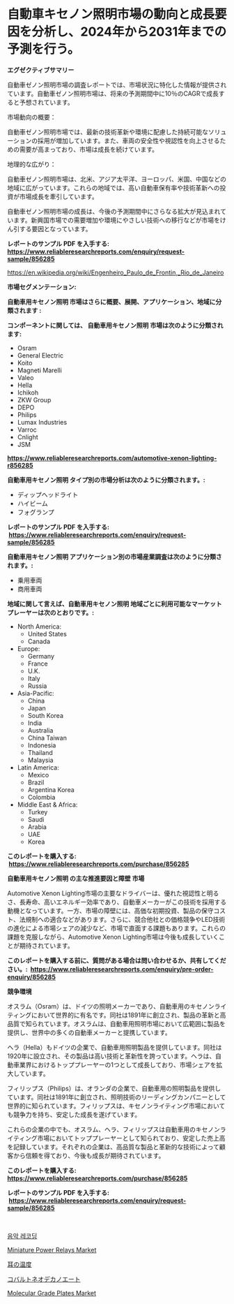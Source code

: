 <p><h1>自動車キセノン照明市場の動向と成長要因を分析し、2024年から2031年までの予測を行う。</h1></p><p><strong>エグゼクティブサマリー</strong></p>
<p><p>自動車ゼノン照明市場の調査レポートでは、市場状況に特化した情報が提供されています。自動車ゼノン照明市場は、将来の予測期間中に10％のCAGRで成長すると予想されています。</p><p>市場動向の概要：</p><p>自動車ゼノン照明市場では、最新の技術革新や環境に配慮した持続可能なソリューションの採用が増加しています。また、車両の安全性や視認性を向上させるための需要が高まっており、市場は成長を続けています。</p><p>地理的な広がり：</p><p>自動車ゼノン照明市場は、北米、アジア太平洋、ヨーロッパ、米国、中国などの地域に広がっています。これらの地域では、高い自動車保有率や技術革新への投資が市場成長を牽引しています。</p><p>自動車ゼノン照明市場の成長は、今後の予測期間中にさらなる拡大が見込まれています。新興国市場での需要増加や環境にやさしい技術への移行などが市場をけん引する要因となっています。</p></p>
<p><strong>レポートのサンプル PDF を入手する: <a href="https://www.reliableresearchreports.com/enquiry/request-sample/856285">https://www.reliableresearchreports.com/enquiry/request-sample/856285</a></strong></p>
<p><a href="https://en.wikipedia.org/wiki/Engenheiro_Paulo_de_Frontin,_Rio_de_Janeiro">https://en.wikipedia.org/wiki/Engenheiro_Paulo_de_Frontin,_Rio_de_Janeiro</a></p>
<p><strong>市場セグメンテーション:</strong></p>
<p><strong> 自動車用キセノン照明 市場はさらに概要、展開、アプリケーション、地域に分類されます :</strong></p>
<p><strong>コンポーネントに関しては、 自動車用キセノン照明 市場は次のように分類されます: &nbsp;</strong></p>
<p><ul><li>Osram</li><li>General Electric</li><li>Koito</li><li>Magneti Marelli</li><li>Valeo</li><li>Hella</li><li>Ichikoh</li><li>ZKW Group</li><li>DEPO</li><li>Philips</li><li>Lumax Industries</li><li>Varroc</li><li>Cnlight</li><li>JSM</li></ul></p>
<p><strong><a href="https://www.reliableresearchreports.com/automotive-xenon-lighting-r856285">https://www.reliableresearchreports.com/automotive-xenon-lighting-r856285</a></strong></p>
<p><strong> 自動車用キセノン照明 タイプ別の市場分析は次のように分類されます。:</strong></p>
<p><ul><li>ディップヘッドライト</li><li>ハイビーム</li><li>フォグランプ</li></ul></p>
<p><strong>レポートのサンプル PDF を入手する: &nbsp;<a href="https://www.reliableresearchreports.com/enquiry/request-sample/856285">https://www.reliableresearchreports.com/enquiry/request-sample/856285</a></strong></p>
<p><strong> 自動車用キセノン照明 アプリケーション別の市場産業調査は次のように分類されます。:</strong></p>
<p><ul><li>乗用車両</li><li>商用車両</li></ul></p>
<p><strong>地域に関して言えば、自動車用キセノン照明 地域ごとに利用可能なマーケットプレーヤーは次のとおりです。:</strong></p>
<p><ul>
    <li>
        North America:
        <ul>
            <li>United States</li>
            <li>Canada</li>
        </ul>
    </li>
    <li>
        Europe:
        <ul>
            <li>Germany</li>
            <li>France</li>
            <li>U.K.</li>
            <li>Italy</li>
            <li>Russia</li>
        </ul>
    </li>
    <li>
        Asia-Pacific:
        <ul>
            <li>China</li>
            <li>Japan</li>
            <li>South Korea</li>
            <li>India</li>
            <li>Australia</li>
            <li>China Taiwan</li>
            <li>Indonesia</li>
            <li>Thailand</li>
            <li>Malaysia</li>
        </ul>
    </li>
    <li>
        Latin America:
        <ul>
            <li>Mexico</li>
            <li>Brazil</li>
            <li>Argentina Korea</li>
            <li>Colombia</li>
        </ul>
    </li>
    <li>
        Middle East & Africa:
        <ul>
            <li>Turkey</li>
            <li>Saudi</li>
            <li>Arabia</li>
            <li>UAE</li>
            <li>Korea</li>
        </ul>
    </li>
    </ul></p>
<p><strong>このレポートを購入する: &nbsp;<a href="https://www.reliableresearchreports.com/purchase/856285">https://www.reliableresearchreports.com/purchase/856285</a></strong></p>
<p><strong>自動車用キセノン照明 の主な推進要因と障壁 市場</strong></p>
<p><p>Automotive Xenon Lighting市場の主要なドライバーは、優れた視認性と明るさ、長寿命、高いエネルギー効率であり、自動車メーカーがこの技術を採用する動機となっています。一方、市場の障壁には、高価な初期投資、製品の保守コスト、法規制への適合などがあります。さらに、競合他社との価格競争やLED技術の進化による市場シェアの減少など、市場で直面する課題もあります。これらの課題を克服しながら、Automotive Xenon Lighting市場は今後も成長していくことが期待されています。</p></p>
<p><strong>このレポートを購入する前に、質問がある場合は問い合わせるか、共有してください。:&nbsp; <a href="https://www.reliableresearchreports.com/enquiry/pre-order-enquiry/856285">https://www.reliableresearchreports.com/enquiry/pre-order-enquiry/856285</a></strong></p>
<p><strong>競争環境</strong></p>
<p><p>オスラム（Osram）は、ドイツの照明メーカーであり、自動車用のキセノンライティングにおいて世界的に有名です。同社は1891年に創立され、製品の革新と高品質で知られています。オスラムは、自動車用照明市場において広範囲に製品を提供し、世界中の多くの自動車メーカーと提携しています。</p><p>ヘラ（Hella）もドイツの企業で、自動車用照明製品を提供しています。同社は1920年に設立され、その製品は高い技術と革新性を誇っています。ヘラは、自動車業界におけるトッププレーヤーの1つとして成長しており、市場シェアを拡大しています。</p><p>フィリップス（Philips）は、オランダの企業で、自動車用の照明製品を提供しています。同社は1891年に創立され、照明技術のリーディングカンパニーとして世界的に知られています。フィリップスは、キセノンライティング市場においても競争力を持ち、安定した成長を遂げています。 </p><p>これらの企業の中でも、オスラム、ヘラ、フィリップスは自動車用のキセノンライティング市場においてトッププレーヤーとして知られており、安定した売上高を記録しています。それぞれの企業は、高品質な製品と革新的な技術によって顧客から信頼を得ており、今後も成長が期待されています。</p></p>
<p><strong>このレポートを購入する: &nbsp; <a href="https://www.reliableresearchreports.com/purchase/856285">https://www.reliableresearchreports.com/purchase/856285</a></strong></p>
<p><strong>レポートのサンプル PDF を入手する: &nbsp;<a href="https://www.reliableresearchreports.com/enquiry/request-sample/856285">https://www.reliableresearchreports.com/enquiry/request-sample/856285</a></strong><strong></strong></p>
<p>&nbsp;</p>
<p><p><a href="https://github.com/LuckeyCorbin/Market-Research-Report-List-1/blob/main/261226114290.md">음악 레코딩</a></p><p><a href="https://github.com/Gilanghao0/Market-Research-Report-List-1/blob/main/miniature-power-relays-market.md">Miniature Power Relays Market</a></p><p><a href="https://github.com/zjkmgcs938405/Market-Research-Report-List-3/blob/main/51414389144.md">耳の温度</a></p><p><a href="https://github.com/mohamedbakry57/Market-Research-Report-List-5/blob/main/22075809143.md">コバルトネオデカノエート</a></p><p><a href="https://github.com/lukmanduiky01/Market-Research-Report-List-1/blob/main/molecular-grade-plates-market.md">Molecular Grade Plates Market</a></p></p>